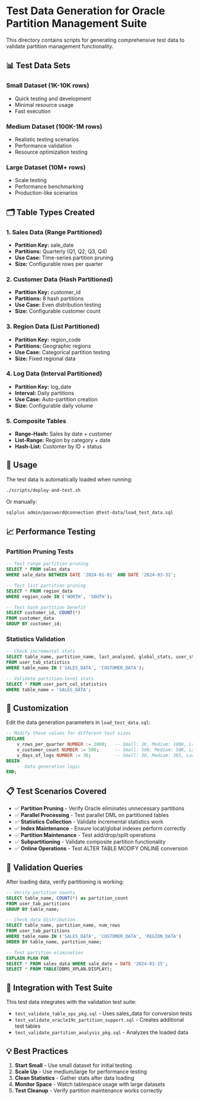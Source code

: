 # Test Data Generation for Oracle Partition Management Suite

This directory contains scripts for generating comprehensive test data to validate partition management functionality.

## 📊 Test Data Sets

### **Small Dataset (1K-10K rows)**

- Quick testing and development
- Minimal resource usage
- Fast execution

### **Medium Dataset (100K-1M rows)**

- Realistic testing scenarios
- Performance validation
- Resource optimization testing

### **Large Dataset (10M+ rows)**

- Scale testing
- Performance benchmarking
- Production-like scenarios

## 🗂️ Table Types Created

### **1. Sales Data (Range Partitioned)**

- **Partition Key:** sale_date
- **Partitions:** Quarterly (Q1, Q2, Q3, Q4)
- **Use Case:** Time-series partition pruning
- **Size:** Configurable rows per quarter

### **2. Customer Data (Hash Partitioned)**

- **Partition Key:** customer_id
- **Partitions:** 8 hash partitions
- **Use Case:** Even distribution testing
- **Size:** Configurable customer count

### **3. Region Data (List Partitioned)**

- **Partition Key:** region_code
- **Partitions:** Geographic regions
- **Use Case:** Categorical partition testing
- **Size:** Fixed regional data

### **4. Log Data (Interval Partitioned)**

- **Partition Key:** log_date
- **Interval:** Daily partitions
- **Use Case:** Auto-partition creation
- **Size:** Configurable daily volume

### **5. Composite Tables**

- **Range-Hash:** Sales by date + customer
- **List-Range:** Region by category + date
- **Hash-List:** Customer by ID + status

## 🚀 Usage

The test data is automatically loaded when running:

```bash
./scripts/deploy-and-test.sh
```

Or manually:

```bash
sqlplus admin/password@connection @test-data/load_test_data.sql
```

## 📈 Performance Testing

### **Partition Pruning Tests**

```sql
-- Test range partition pruning
SELECT * FROM sales_data
WHERE sale_date BETWEEN DATE '2024-01-01' AND DATE '2024-03-31';

-- Test list partition pruning
SELECT * FROM region_data
WHERE region_code IN ('NORTH', 'SOUTH');

-- Test hash partition benefit
SELECT customer_id, COUNT(*)
FROM customer_data
GROUP BY customer_id;
```

### **Statistics Validation**

```sql
-- Check incremental stats
SELECT table_name, partition_name, last_analyzed, global_stats, user_stats
FROM user_tab_statistics
WHERE table_name IN ('SALES_DATA', 'CUSTOMER_DATA');

-- Validate partition-level stats
SELECT * FROM user_part_col_statistics
WHERE table_name = 'SALES_DATA';
```

## 🔧 Customization

Edit the data generation parameters in `load_test_data.sql`:

```sql
-- Modify these values for different test sizes
DECLARE
    v_rows_per_quarter NUMBER := 1000;   -- Small: 1K, Medium: 100K, Large: 1M
    v_customer_count NUMBER := 500;      -- Small: 500, Medium: 50K, Large: 500K
    v_days_of_logs NUMBER := 30;         -- Small: 30, Medium: 365, Large: 730
BEGIN
    -- Data generation logic
END;
```

## 📋 Test Scenarios Covered

- ✅ **Partition Pruning** - Verify Oracle eliminates unnecessary partitions
- ✅ **Parallel Processing** - Test parallel DML on partitioned tables
- ✅ **Statistics Collection** - Validate incremental statistics work
- ✅ **Index Maintenance** - Ensure local/global indexes perform correctly
- ✅ **Partition Maintenance** - Test add/drop/split operations
- ✅ **Subpartitioning** - Validate composite partition functionality
- ✅ **Online Operations** - Test ALTER TABLE MODIFY ONLINE conversion

## 🎯 Validation Queries

After loading data, verify partitioning is working:

```sql
-- Verify partition counts
SELECT table_name, COUNT(*) as partition_count
FROM user_tab_partitions
GROUP BY table_name;

-- Check data distribution
SELECT table_name, partition_name, num_rows
FROM user_tab_partitions
WHERE table_name IN ('SALES_DATA', 'CUSTOMER_DATA', 'REGION_DATA')
ORDER BY table_name, partition_name;

-- Test partition elimination
EXPLAIN PLAN FOR
SELECT * FROM sales_data WHERE sale_date = DATE '2024-01-15';
SELECT * FROM TABLE(DBMS_XPLAN.DISPLAY);
```

## 🧪 Integration with Test Suite

This test data integrates with the validation test suite:

- `test_validate_table_ops_pkg.sql` - Uses sales_data for conversion tests
- `test_validate_oracle19c_partition_support.sql` - Creates additional test tables
- `test_validate_partition_analysis_pkg.sql` - Analyzes the loaded data

## 💡 Best Practices

1. **Start Small** - Use small dataset for initial testing
2. **Scale Up** - Use medium/large for performance testing
3. **Clean Statistics** - Gather stats after data loading
4. **Monitor Space** - Watch tablespace usage with large datasets
5. **Test Cleanup** - Verify partition maintenance works correctly
